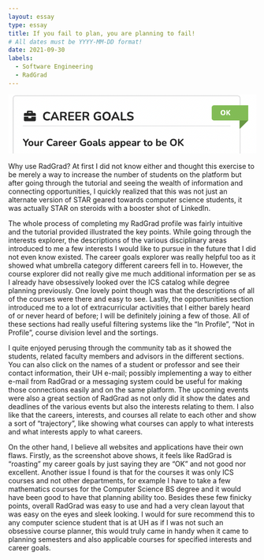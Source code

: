 ```yaml
---
layout: essay
type: essay
title: If you fail to plan, you are planning to fail!
# All dates must be YYYY-MM-DD format!
date: 2021-09-30
labels:
  - Software Engineering
  - RadGrad
---
```


<img class="ui medium right floated rounded image" src="../images/radgrad-career.png">

Why use RadGrad? At first I did not know either and thought this exercise to be merely a way to increase the number of students on the platform but after going through the tutorial and seeing the wealth of information and connecting opportunities, I quickly realized that this was not just an alternate version of STAR geared towards computer science students, it was actually STAR on steroids with a booster shot of LinkedIn. 

The whole process of completing my RadGrad profile was fairly intuitive and the tutorial provided illustrated the key points. While going through the interests explorer, the descriptions of the various disciplinary areas introduced to me a few interests I would like to pursue in the future that I did not even know existed. The career goals explorer was really helpful too as it showed what umbrella category different careers fell in to. However, the course explorer did not really give me much additional information per se as I already have obsessively looked over the ICS catalog while degree planning previously. One lovely point though was that the descriptions of all of the courses were there and easy to see. Lastly, the opportunities section introduced me to a lot of extracurricular activities that I either barely heard of or never heard of before; I will be definitely joining a few of those. All of these sections had really useful filtering systems like the “In Profile”, “Not in Profile”, course division level and the sortings.

I quite enjoyed perusing through the community tab as it showed the students, related faculty members and advisors in the different sections. You can also click on the names of a student or professor and see their contact information, their UH e-mail; possibly implementing a way to either e-mail from RadGrad or a messaging system could be useful for making those connections easily and on the same platform. The upcoming events were also a great section of RadGrad as not only did it show the dates and deadlines of the various events but also the interests relating to them. I also like that the careers, interests, and courses all relate to each other and show a sort of “trajectory”, like showing what courses can apply to what interests and what interests apply to what careers.

On the other hand, I believe all websites and applications have their own flaws. Firstly, as the screenshot above shows, it feels like RadGrad is “roasting” my career goals by just saying they are “OK” and not good nor excellent. Another issue I found is that for the courses it was only ICS courses and not other departments, for example I have to take a few mathematics courses for the Computer Science BS degree and it would have been good to have that planning ability too. Besides these few finicky points, overall RadGrad was easy to use and had a very clean layout that was easy on the eyes and sleek looking. I would for sure recommend this to any computer science student that is at UH as if I was not such an obsessive course planner, this would truly came in handy when it came to planning semesters and also applicable courses for specified interests and career goals.

